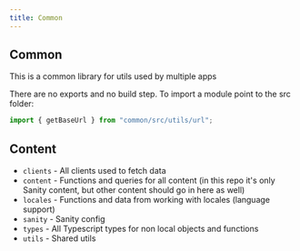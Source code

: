 ```yaml
---
title: Common
---
```


## Common

This is a common library for utils used by multiple apps

There are no exports and no build step.
To import a module point to the src folder:

```typescript
import { getBaseUrl } from "common/src/utils/url";
```

## Content

-   `clients` - All clients used to fetch data
-   `content` - Functions and queries for all content (in this repo it's only Sanity content, but other content should go in here as well)
-   `locales` - Functions and data from working with locales (language support)
-   `sanity` - Sanity config
-   `types` - All Typescript types for non local objects and functions
-   `utils` - Shared utils

